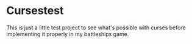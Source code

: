# Cursestest

This is just a little test project to see what's possible with curses before implementing it properly in my battleships game.
